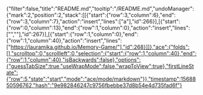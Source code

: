 {"filter":false,"title":"README.md","tooltip":"/README.md","undoManager":{"mark":2,"position":2,"stack":[[{"start":{"row":3,"column":6},"end":{"row":3,"column":7},"action":"insert","lines":["a"],"id":266}],[{"start":{"row":0,"column":13},"end":{"row":1,"column":0},"action":"insert","lines":["",""],"id":267}],[{"start":{"row":1,"column":0},"end":{"row":1,"column":40},"action":"insert","lines":["https://lauramika.github.io/Memory-Game/"],"id":268}]]},"ace":{"folds":[],"scrolltop":0,"scrollleft":0,"selection":{"start":{"row":1,"column":40},"end":{"row":1,"column":40},"isBackwards":false},"options":{"guessTabSize":true,"useWrapMode":false,"wrapToView":true},"firstLineState":{"row":5,"state":"start","mode":"ace/mode/markdown"}},"timestamp":1568850596762,"hash":"9e982846247c9756fbebbe37d8b54e4d735fad6f"}
